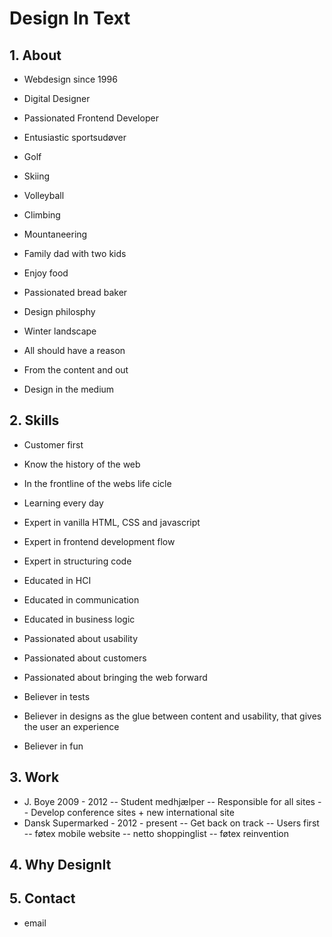 # Design In Text

## 1. About

- Webdesign since 1996
- Digital Designer
- Passionated Frontend Developer

- Entusiastic sportsudøver
- Golf
- Skiing
- Volleyball
- Climbing
- Mountaneering

- Family dad with two kids
- Enjoy food
- Passionated bread baker

- Design philosphy
- Winter landscape
- All should have a reason
- From the content and out
- Design in the medium

## 2. Skills

- Customer first
- Know the history of the web
- In the frontline of the webs life cicle
- Learning every day

- Expert in vanilla HTML, CSS and javascript
- Expert in frontend development flow
- Expert in structuring code

- Educated in HCI
- Educated in communication
- Educated in business logic

- Passionated about usability
- Passionated about customers
- Passionated about bringing the web forward

- Believer in tests
- Believer in designs as the glue between content and usability, that gives the user an experience
- Believer in fun

## 3. Work

- J. Boye 2009 - 2012
-- Student medhjælper
-- Responsible for all sites
-- Develop conference sites + new international site
- Dansk Supermarked - 2012 - present
-- Get back on track
-- Users first
-- føtex mobile website
-- netto shoppinglist
-- føtex reinvention

## 4. Why DesignIt



## 5. Contact

- email